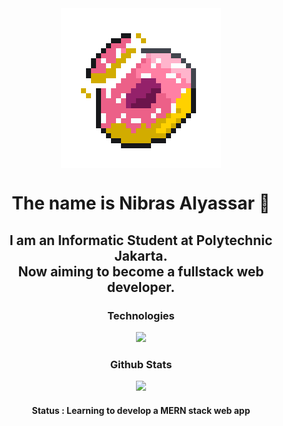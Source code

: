 <div align=center>
  <img style="margin: 0 auto; display:  block" src="https://github.com/dev4ult/dev4ult/blob/main/animatedDonut2.gif" />
  <h1 align="center">The name is Nibras Alyassar 👋</h1>
</div>

<div align=center>
  <h2>I am an Informatic Student at Polytechnic Jakarta.<br/> Now aiming to become a fullstack web developer.</h2>
</div>

<div align="center">
  <h3>Technologies</h3>
  <a href="https://skillicons.dev">
    <img src="https://skillicons.dev/icons?i=react,nodejs,express,mongodb,php,html,css,tailwind,javascript,git,github,mysql,cpp,java&perline=7" />
  </a>
</div>

<div align="center">
  <h3>Github Stats</h3>
  <img src="https://streak-stats.demolab.com/?user=dev4ult&theme=dark" />
</div>

<div align="center">
  <h4>Status : Learning to develop a MERN stack web app</h4>
</div>
